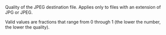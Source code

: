 Quality of the JPEG destination file. Applies only to files with an extension of JPG or JPEG. 

Valid values are fractions that range from 0 through 1 (the lower the number, the lower the quality).